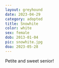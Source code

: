 ```yaml
---
layout: greyhound
date: 2023-04-29
category: adopted
title: Snowhite
color: white
sex: female
dob: 2013-01-04
pic: snowhite.jpg
doa: 2023-05-28
---
```

Petite and sweet senior!
